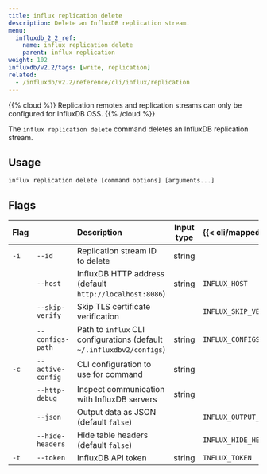 ```yaml
---
title: influx replication delete
description: Delete an InfluxDB replication stream.
menu:
  influxdb_2_2_ref:
    name: influx replication delete
    parent: influx replication
weight: 102
influxdb/v2.2/tags: [write, replication]
related:
  - /influxdb/v2.2/reference/cli/influx/replication
---
```


{{% cloud %}}
Replication remotes and replication streams can only be configured for InfluxDB OSS.
{{% /cloud %}}

The `influx replication delete` command deletes an InfluxDB replication stream.

## Usage
   
```
influx replication delete [command options] [arguments...]
```

## Flags
| Flag |                   | Description                                                           | Input type | {{< cli/mapped >}}    |
| :--- | :---------------- | :-------------------------------------------------------------------- | :--------: | :-------------------- |
| `-i` | `--id`            | Replication stream ID to delete                                       |   string   |                       |
|      | `--host`          | InfluxDB HTTP address (default `http://localhost:8086`)               |   string   | `INFLUX_HOST`         |
|      | `--skip-verify`   | Skip TLS certificate verification                                     |            | `INFLUX_SKIP_VERIFY`  |
|      | `--configs-path`  | Path to `influx` CLI configurations (default `~/.influxdbv2/configs`) |   string   | `INFLUX_CONFIGS_PATH` |
| `-c` | `--active-config` | CLI configuration to use for command                                  |   string   |                       |
|      | `--http-debug`    | Inspect communication with InfluxDB servers                           |   string   |                       |
|      | `--json`          | Output data as JSON (default `false`)                                 |            | `INFLUX_OUTPUT_JSON`  |
|      | `--hide-headers`  | Hide table headers (default `false`)                                  |            | `INFLUX_HIDE_HEADERS` |
| `-t` | `--token`         | InfluxDB API token                                                    |   string   | `INFLUX_TOKEN`        |
